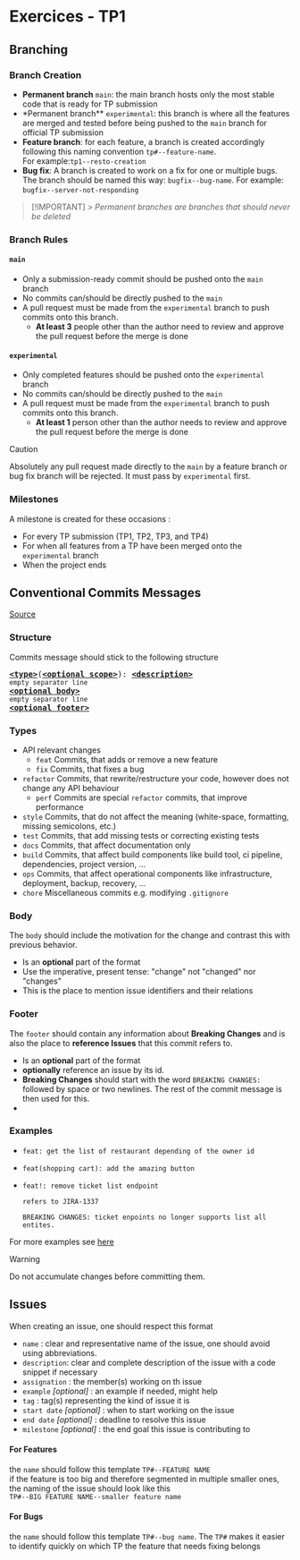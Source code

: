 # Exercices - TP1

## Branching

### Branch Creation

- **Permanent branch** `main`: the main branch hosts only the most stable code that is ready for TP submission <br>
- \*Permanent branch\*\* `experimental`: this branch is where all the features are merged and tested before being pushed to
  the `main` branch for official TP submission <br>
- **Feature branch**: for each feature, a branch is created accordingly following this naming
  convention `tp#--feature-name`.<br> For example:`tp1--resto-creation`<br>
- **Bug fix**: A branch is created to work on a fix for one or multiple bugs. The branch should be named this
  way: `bugfix--bug-name`. For example: `bugfix--server-not-responding`

> [!IMPORTANT] > _Permanent branches are branches that should never be deleted_

### Branch Rules

#### `main`

- Only a submission-ready commit should be pushed onto the `main` branch
- No commits can/should be directly pushed to the `main`
- A pull request must be made from the `experimental` branch to push commits onto this branch.
  - **At least 3** people other than the author need to review and approve the pull request before the merge is done

#### `experimental`

- Only completed features should be pushed onto the `experimental` branch
- No commits can/should be directly pushed to the `main`
- A pull request must be made from the `experimental` branch to push commits onto this branch.
  - **At least 1** person other than the author needs to review and approve the pull request before the merge is done

> [!CAUTION]
> Absolutely any pull request made directly to the `main` by a feature branch or bug fix branch will be rejected. It
> must pass by `experimental` first.

### Milestones

A milestone is created for these occasions :

- For every TP submission (TP1, TP2, TP3, and TP4)
- For when all features from a TP have been merged onto the `experimental` branch
- When the project ends

## Conventional Commits Messages

[Source](https://gist.github.com/qoomon/5dfcdf8eec66a051ecd85625518cfd13)

### Structure

Commits message should stick to the following structure

<pre>
<b><a href="#types">&lt;type&gt;</a></b></font>(<b><a href="#scopes">&lt;optional scope&gt;</a></b>): <b><a href="#description">&lt;description&gt;</a></b>
<sub>empty separator line</sub>
<b><a href="#body">&lt;optional body&gt;</a></b>
<sub>empty separator line</sub>
<b><a href="#footer">&lt;optional footer&gt;</a></b>
</pre>

### Types

- API relevant changes
  - `feat` Commits, that adds or remove a new feature
  - `fix` Commits, that fixes a bug
- `refactor` Commits, that rewrite/restructure your code, however does not change any API behaviour
  - `perf` Commits are special `refactor` commits, that improve performance
- `style` Commits, that do not affect the meaning (white-space, formatting, missing semicolons, etc.)
- `test` Commits, that add missing tests or correcting existing tests
- `docs` Commits, that affect documentation only
- `build` Commits, that affect build components like build tool, ci pipeline, dependencies, project version, ...
- `ops` Commits, that affect operational components like infrastructure, deployment, backup, recovery, ...
- `chore` Miscellaneous commits e.g. modifying `.gitignore`

### Body

The `body` should include the motivation for the change and contrast this with previous behavior.

- Is an **optional** part of the format
- Use the imperative, present tense: "change" not "changed" nor "changes"
- This is the place to mention issue identifiers and their relations

### Footer

The `footer` should contain any information about **Breaking Changes** and is also the place to **reference Issues**
that this commit refers to.

- Is an **optional** part of the format
- **optionally** reference an issue by its id.
- **Breaking Changes** should start with the word `BREAKING CHANGES:` followed by space or two newlines. The rest of the
  commit message is then used for this.
-

### Examples

- ```
  feat: get the list of restaurant depending of the owner id
  ```
- ```
  feat(shopping cart): add the amazing button
  ```
- ```
  feat!: remove ticket list endpoint

  refers to JIRA-1337

  BREAKING CHANGES: ticket enpoints no longer supports list all entites.
  ```

For more examples see [here](https://gist.github.com/qoomon/5dfcdf8eec66a051ecd85625518cfd13#examples)

> [!WARNING]
> Do not accumulate changes before committing them.

## Issues

When creating an issue, one should respect this format

- `name` : clear and representative name of the issue, one should avoid using abbreviations.
- `description`: clear and complete description of the issue with a code snippet if necessary
- `assignation` : the member(s) working on th issue
- `example` _[optional]_ : an example if needed, might help
- `tag` : tag(s) representing the kind of issue it is
- `start date` _[optional]_ : when to start working on the issue
- `end date` _[optional]_ : deadline to resolve this issue
- `milestone` _[optional]_ : the end goal this issue is contributing to

#### For Features

the `name` should follow this template `TP#--FEATURE NAME` <br>
if the feature is too big and therefore segmented in multiple smaller ones, the naming of the issue should look like
this <br>`TP#--BIG FEATURE NAME--smaller feature name`

#### For Bugs

the `name` should follow this template `TP#--bug name`. The `TP#` makes it easier to identify quickly on which TP
the feature that needs fixing belongs
